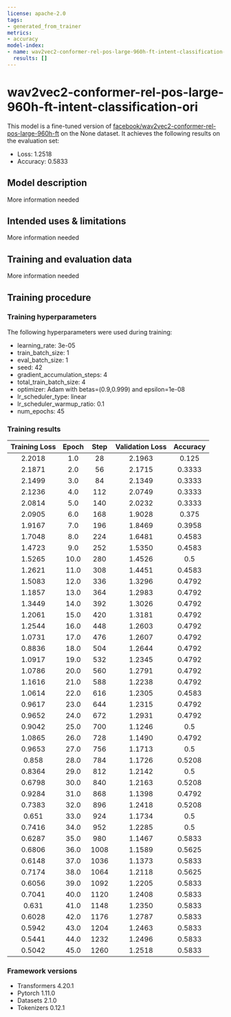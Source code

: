 ```yaml
---
license: apache-2.0
tags:
- generated_from_trainer
metrics:
- accuracy
model-index:
- name: wav2vec2-conformer-rel-pos-large-960h-ft-intent-classification-ori
  results: []
---
```


<!-- This model card has been generated automatically according to the information the Trainer had access to. You
should probably proofread and complete it, then remove this comment. -->

# wav2vec2-conformer-rel-pos-large-960h-ft-intent-classification-ori

This model is a fine-tuned version of [facebook/wav2vec2-conformer-rel-pos-large-960h-ft](https://huggingface.co/facebook/wav2vec2-conformer-rel-pos-large-960h-ft) on the None dataset.
It achieves the following results on the evaluation set:
- Loss: 1.2518
- Accuracy: 0.5833

## Model description

More information needed

## Intended uses & limitations

More information needed

## Training and evaluation data

More information needed

## Training procedure

### Training hyperparameters

The following hyperparameters were used during training:
- learning_rate: 3e-05
- train_batch_size: 1
- eval_batch_size: 1
- seed: 42
- gradient_accumulation_steps: 4
- total_train_batch_size: 4
- optimizer: Adam with betas=(0.9,0.999) and epsilon=1e-08
- lr_scheduler_type: linear
- lr_scheduler_warmup_ratio: 0.1
- num_epochs: 45

### Training results

| Training Loss | Epoch | Step | Validation Loss | Accuracy |
|:-------------:|:-----:|:----:|:---------------:|:--------:|
| 2.2018        | 1.0   | 28   | 2.1963          | 0.125    |
| 2.1871        | 2.0   | 56   | 2.1715          | 0.3333   |
| 2.1499        | 3.0   | 84   | 2.1349          | 0.3333   |
| 2.1236        | 4.0   | 112  | 2.0749          | 0.3333   |
| 2.0814        | 5.0   | 140  | 2.0232          | 0.3333   |
| 2.0905        | 6.0   | 168  | 1.9028          | 0.375    |
| 1.9167        | 7.0   | 196  | 1.8469          | 0.3958   |
| 1.7048        | 8.0   | 224  | 1.6481          | 0.4583   |
| 1.4723        | 9.0   | 252  | 1.5350          | 0.4583   |
| 1.5265        | 10.0  | 280  | 1.4526          | 0.5      |
| 1.2621        | 11.0  | 308  | 1.4451          | 0.4583   |
| 1.5083        | 12.0  | 336  | 1.3296          | 0.4792   |
| 1.1857        | 13.0  | 364  | 1.2983          | 0.4792   |
| 1.3449        | 14.0  | 392  | 1.3026          | 0.4792   |
| 1.2061        | 15.0  | 420  | 1.3181          | 0.4792   |
| 1.2544        | 16.0  | 448  | 1.2603          | 0.4792   |
| 1.0731        | 17.0  | 476  | 1.2607          | 0.4792   |
| 0.8836        | 18.0  | 504  | 1.2644          | 0.4792   |
| 1.0917        | 19.0  | 532  | 1.2345          | 0.4792   |
| 1.0786        | 20.0  | 560  | 1.2791          | 0.4792   |
| 1.1616        | 21.0  | 588  | 1.2238          | 0.4792   |
| 1.0614        | 22.0  | 616  | 1.2305          | 0.4583   |
| 0.9617        | 23.0  | 644  | 1.2315          | 0.4792   |
| 0.9652        | 24.0  | 672  | 1.2931          | 0.4792   |
| 0.9042        | 25.0  | 700  | 1.1246          | 0.5      |
| 1.0865        | 26.0  | 728  | 1.1490          | 0.4792   |
| 0.9653        | 27.0  | 756  | 1.1713          | 0.5      |
| 0.858         | 28.0  | 784  | 1.1726          | 0.5208   |
| 0.8364        | 29.0  | 812  | 1.2142          | 0.5      |
| 0.6798        | 30.0  | 840  | 1.2163          | 0.5208   |
| 0.9284        | 31.0  | 868  | 1.1398          | 0.4792   |
| 0.7383        | 32.0  | 896  | 1.2418          | 0.5208   |
| 0.651         | 33.0  | 924  | 1.1734          | 0.5      |
| 0.7416        | 34.0  | 952  | 1.2285          | 0.5      |
| 0.6287        | 35.0  | 980  | 1.1467          | 0.5833   |
| 0.6806        | 36.0  | 1008 | 1.1589          | 0.5625   |
| 0.6148        | 37.0  | 1036 | 1.1373          | 0.5833   |
| 0.7174        | 38.0  | 1064 | 1.2118          | 0.5625   |
| 0.6056        | 39.0  | 1092 | 1.2205          | 0.5833   |
| 0.7041        | 40.0  | 1120 | 1.2408          | 0.5833   |
| 0.631         | 41.0  | 1148 | 1.2350          | 0.5833   |
| 0.6028        | 42.0  | 1176 | 1.2787          | 0.5833   |
| 0.5942        | 43.0  | 1204 | 1.2463          | 0.5833   |
| 0.5441        | 44.0  | 1232 | 1.2496          | 0.5833   |
| 0.5042        | 45.0  | 1260 | 1.2518          | 0.5833   |


### Framework versions

- Transformers 4.20.1
- Pytorch 1.11.0
- Datasets 2.1.0
- Tokenizers 0.12.1

